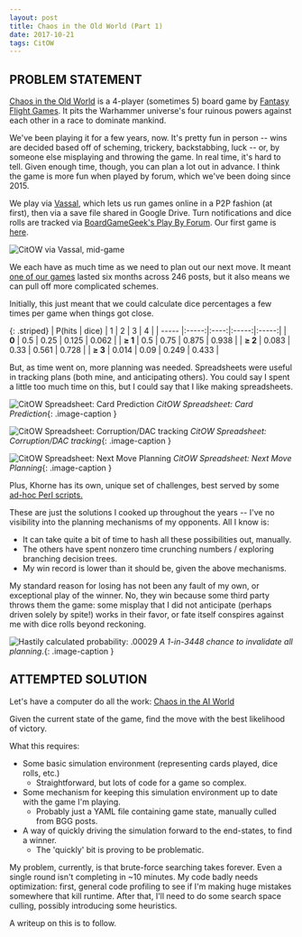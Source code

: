 ```yaml
---
layout: post
title: Chaos in the Old World (Part 1)
date: 2017-10-21
tags: CitOW
---
```


## PROBLEM STATEMENT

[Chaos in the Old World](https://boardgamegeek.com/boardgame/43111/chaos-old-world) is a 4-player (sometimes 5) board
game by [Fantasy Flight Games](https://www.fantasyflightgames.com/). It pits the Warhammer universe's four ruinous
powers against each other in a race to dominate mankind.

We've been playing it for a few years, now. It's pretty fun in person -- wins are decided based off of scheming,
trickery, backstabbing, luck -- or, by someone else misplaying and throwing the game. In real time, it's hard to tell.
Given enough time, though, you can plan a lot out in advance. I think the game is more fun when played by forum, which
we've been doing since 2015.

We play via [Vassal](http://www.vassalengine.org/), which lets us run games online
in a P2P fashion (at first), then via a save file shared in Google Drive. Turn notifications and dice rolls are tracked 
via [BoardGameGeek's Play By Forum](https://www.boardgamegeek.com/forum/390984/chaos-old-world/play-forum).
Our first game is [here](https://www.boardgamegeek.com/thread/1449547/chaos-old-world-pbf001).

![CitOW via Vassal, mid-game]({{site.url}}/assets/citow_board.png)

We each have as much time as we need to plan out our next move. It meant [one of our games](https://www.boardgamegeek.com/thread/1590779/chaos-old-world-pbf006-horned-rat-edition)
lasted six months across 246 posts, but it also means we can pull off more complicated schemes.

Initially, this just meant that we could calculate dice percentages a few times per game when things got close.

{: .striped}
| P(hits &#124; dice)  | 1     | 2    | 3     | 4     |
| ----- |:-----:|:----:|:-----:|:-----:|
| **0** | 0.5   | 0.25 | 0.125 | 0.062 |
| **&#8805; 1** | 0.5   | 0.75 |	0.875 |	0.938 |
| **&#8805; 2** | 0.083 | 0.33 |	0.561 |	0.728 |
| **&#8805; 3** | 0.014 | 0.09 |	0.249 |	0.433 |

But, as time went on, more planning was needed. Spreadsheets were useful in tracking
plans (both mine, and anticipating others). You could say I spent a little too much time on this,
but I could say that I like making spreadsheets.

![CitOW Spreadsheet: Card Prediction]({{site.url}}/assets/citow_card_prediction.png)
*CitOW Spreadsheet: Card Prediction*{: .image-caption }  

![CitOW Spreadsheet: Corruption/DAC tracking]({{site.url}}/assets/citow-tracking.png)
*CitOW Spreadsheet: Corruption/DAC tracking*{: .image-caption }

![CitOW Spreadsheet: Next Move Planning]({{site.url}}/assets/citow-planning.png)
*CitOW Spreadsheet: Next Move Planning*{: .image-caption }

Plus, Khorne has its own, unique set of challenges, best served by some [ad-hoc Perl scripts.](https://github.com/kmwilder/ChaosintheAIWorld/tree/master/scripts)

These are just the solutions I cooked up throughout the years -- I've no visibility into the planning 
mechanisms of my opponents. All I know is:
* It can take quite a bit of time to hash all these possibilities out, manually.
* The others have spent nonzero time crunching numbers / exploring branching decision trees.
* My win record is lower than it should be, given the above mechanisms.

My standard reason for losing has not been any fault of my own, or exceptional play of the winner. No,
they win because some third party throws them the game: some misplay that I did not anticipate (perhaps driven
solely by spite!) works in their favor, 
or fate itself conspires against me with dice rolls beyond reckoning.  

![Hastily calculated probability: .00029]({{site.url}}/assets/citow-a_well_earned_diceroll.jpg)
*A 1-in-3448 chance to invalidate all planning.*{: .image-caption }

## ATTEMPTED SOLUTION

Let's have a computer do all the work: [Chaos in the AI World](https://github.com/kmwilder/ChaosintheAIWorld)

Given the current state of the game, find the move with the best likelihood of victory.

What this requires:
* Some basic simulation environment (representing cards played, dice rolls, etc.)
  * Straightforward, but lots of code for a game so complex. 
* Some mechanism for keeping this simulation environment up to date with the game I'm playing.
  * Probably just a YAML file containing game state, manually culled from BGG posts.
* A way of quickly driving the simulation forward to the end-states, to find a winner.
  * The 'quickly' bit is proving to be problematic.

My problem, currently, is that brute-force searching takes forever. Even a single round isn't
completing in ~10 minutes. My code badly needs optimization: first, general code profiling to see if I'm making
huge mistakes somewhere that kill runtime. After that, I'll need to do some search space culling, possibly
introducing some heuristics.

A writeup on this is to follow.